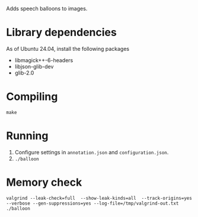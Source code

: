 Adds speech balloons to images.


# Library dependencies

As of Ubuntu 24.04, install the following packages

* libmagick++-6-headers
* libjson-glib-dev
* glib-2.0 


# Compiling

`make`

# Running

1. Configure settings in `annotation.json` and `configuration.json`.
2. `./balloon`

# Memory check

```
valgrind --leak-check=full  --show-leak-kinds=all  --track-origins=yes --verbose --gen-suppressions=yes --log-file=/tmp/valgrind-out.txt  ./balloon
```